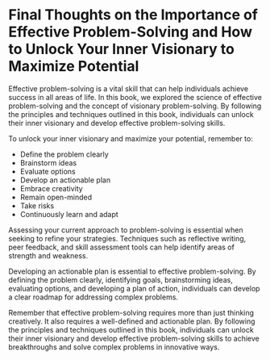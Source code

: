 Final Thoughts on the Importance of Effective Problem-Solving and How to Unlock Your Inner Visionary to Maximize Potential
======================================================================================================================================

Effective problem-solving is a vital skill that can help individuals achieve success in all areas of life. In this book, we explored the science of effective problem-solving and the concept of visionary problem-solving. By following the principles and techniques outlined in this book, individuals can unlock their inner visionary and develop effective problem-solving skills.

To unlock your inner visionary and maximize your potential, remember to:

* Define the problem clearly
* Brainstorm ideas
* Evaluate options
* Develop an actionable plan
* Embrace creativity
* Remain open-minded
* Take risks
* Continuously learn and adapt

Assessing your current approach to problem-solving is essential when seeking to refine your strategies. Techniques such as reflective writing, peer feedback, and skill assessment tools can help identify areas of strength and weakness.

Developing an actionable plan is essential to effective problem-solving. By defining the problem clearly, identifying goals, brainstorming ideas, evaluating options, and developing a plan of action, individuals can develop a clear roadmap for addressing complex problems.

Remember that effective problem-solving requires more than just thinking creatively. It also requires a well-defined and actionable plan. By following the principles and techniques outlined in this book, individuals can unlock their inner visionary and develop effective problem-solving skills to achieve breakthroughs and solve complex problems in innovative ways.
